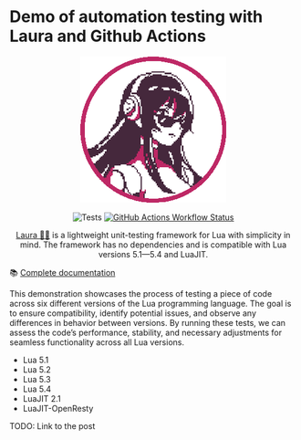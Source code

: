 # Demo of automation testing with Laura and Github Actions

<div align="center">
<a href="https://github.com/dknight/laura"><img src="https://raw.githubusercontent.com/dknight/laura/refs/heads/main/misc/laura-256.png" width="256" height="256" alt="Laura Testing Framework"> </a>
</div>

<p align="center">
<img src="https://github.com/dknight/laura/actions/workflows/tests.yml/badge.svg" alt="Tests"></a>
<a href="https://github.com/dknight/laura-actions-demo/actions/workflows/tests.yml"><img alt="GitHub Actions Workflow Status" src="https://img.shields.io/github/actions/workflow/status/dknight/laura-actions-demo/tests.yml"></a></p>

<p align="center">
<a href="https://github.com/dknight/laura">Laura 👧🏻</a> is a lightweight unit-testing framework for Lua with simplicity in mind.
The framework has no dependencies and is compatible with Lua versions 5.1&mdash;5.4 and LuaJIT.
</p>

📚 [Complete documentation](https://www.whoop.ee/post/laura-unit-testing-framework-for-lua.html)


This demonstration showcases the process of testing a piece of code across six
different versions of the Lua programming language. The goal is to ensure
compatibility, identify potential issues, and observe any differences in
behavior between versions. By running these tests, we can assess the code’s
performance, stability, and necessary adjustments for seamless functionality
across all Lua versions.

- Lua 5.1
- Lua 5.2
- Lua 5.3
- Lua 5.4
- LuaJIT 2.1
- LuaJIT-OpenResty

TODO: Link to the post
